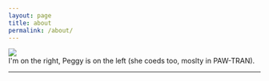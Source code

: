```yaml
---
layout: page
title: about
permalink: /about/
---
```


<img class="col one right" src="/img/prof_pic.jpg">

<br/>
I'm on the right, Peggy is on the left (she coeds too, moslty in PAW-TRAN).

<br/>
<hr/>
<br/>
<span class="contacticon center">
	<a href="mailto:dave.heslop74@gmail.com"><i class="fa fa-envelope-square"></i></a>
	<a href="https://github.com/dave-heslop74" target="_blank"><i class="fa fa-github-square"></i></a>
</span>

